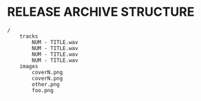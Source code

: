 RELEASE ARCHIVE STRUCTURE
=========================
```
/
	tracks
		NUM - TITLE.wav
		NUM - TITLE.wav
		NUM - TITLE.wav
		NUM - TITLE.wav
	images
		coverN.png
		coverN.png
		other.png
		foo.png
```